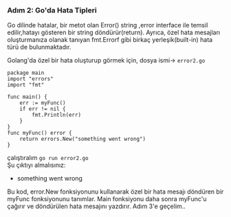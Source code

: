 
### Adım 2: Go'da Hata Tipleri

Go dilinde hatalar, bir metot olan Error() string ,error interface ile temsil edilir,hatayı gösteren bir string döndürür(return). Ayrıca, özel hata mesajları oluşturmanıza olanak tanıyan fmt.Errorf gibi birkaç yerleşik(built-in) hata türü de bulunmaktadır.

Golang'da özel bir hata oluşturup görmek için,
dosya ismi-> ```error2.go```

```
package main
import "errors"
import "fmt"

func main() {
	err := myFunc()
	if err != nil {
    	fmt.Println(err)
	}
}
func myFunc() error {
    return errors.New("something went wrong")
}
```
çalıştıralım ```go run error2.go``` \
Şu çıktıyı almalısınız:

- something went wrong

Bu kod, error.New fonksiyonunu kullanarak özel bir hata mesajı döndüren bir myFunc fonksiyonunu tanımlar. Main fonksiyonu daha sonra myFunc'u çağırır ve döndürülen hata mesajını yazdırır. Adım 3'e geçelim..

